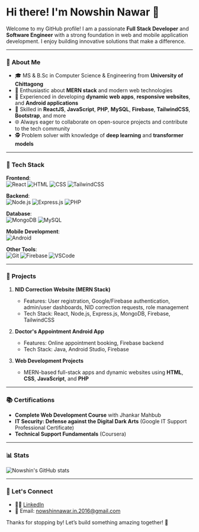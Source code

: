 
# Hi there! I'm **Nowshin Nawar** 👋

Welcome to my GitHub profile! I am a passionate **Full Stack Developer** and **Software Engineer** with a strong foundation in web and mobile application development. I enjoy building innovative solutions that make a difference.

---

### 🌟 **About Me**

- 🎓 MS & B.Sc in Computer Science & Engineering from **University of Chittagong**
- 🔹 Enthusiastic about **MERN stack** and modern web technologies
- 🎨 Experienced in developing **dynamic web apps**, **responsive websites**, and **Android applications**
- 🔧 Skilled in **ReactJS**, **JavaScript**, **PHP**, **MySQL**, **Firebase**, **TailwindCSS**, **Bootstrap**, and more
- 🌐 Always eager to collaborate on open-source projects and contribute to the tech community
- 🕵️ Problem solver with knowledge of **deep learning** and **transformer models**

---

### 🔧 **Tech Stack**

**Frontend**:  
![React](https://img.shields.io/badge/ReactJS-61DAFB?style=for-the-badge&logo=react&logoColor=black) ![HTML](https://img.shields.io/badge/HTML5-E34F26?style=for-the-badge&logo=html5&logoColor=white) ![CSS](https://img.shields.io/badge/CSS3-1572B6?style=for-the-badge&logo=css3&logoColor=white) ![TailwindCSS](https://img.shields.io/badge/TailwindCSS-06B6D4?style=for-the-badge&logo=tailwind-css&logoColor=white)  

**Backend**:  
![Node.js](https://img.shields.io/badge/Node.js-339933?style=for-the-badge&logo=node.js&logoColor=white) ![Express.js](https://img.shields.io/badge/Express.js-404D59?style=for-the-badge) ![PHP](https://img.shields.io/badge/PHP-777BB4?style=for-the-badge&logo=php&logoColor=white)

**Database**:  
![MongoDB](https://img.shields.io/badge/MongoDB-47A248?style=for-the-badge&logo=mongodb&logoColor=white) ![MySQL](https://img.shields.io/badge/MySQL-4479A1?style=for-the-badge&logo=mysql&logoColor=white)

**Mobile Development**:  
![Android](https://img.shields.io/badge/Android-FCC624?style=for-the-badge&logo=android&logoColor=black)

**Other Tools**:  
![Git](https://img.shields.io/badge/Git-F05032?style=for-the-badge&logo=git&logoColor=white) ![Firebase](https://img.shields.io/badge/Firebase-FFCA28?style=for-the-badge&logo=firebase&logoColor=black) ![VSCode](https://img.shields.io/badge/VS%20Code-007ACC?style=for-the-badge&logo=visual-studio-code&logoColor=white)

---

### 💼 **Projects**

1. **NID Correction Website (MERN Stack)**  
   - Features: User registration, Google/Firebase authentication, admin/user dashboards, NID correction requests, role management
   - Tech Stack: React, Node.js, Express.js, MongoDB, Firebase, TailwindCSS

2. **Doctor's Appointment Android App**  
   - Features: Online appointment booking, Firebase backend
   - Tech Stack: Java, Android Studio, Firebase

3. **Web Development Projects**  
   - MERN-based full-stack apps and dynamic websites using **HTML**, **CSS**, **JavaScript**, and **PHP**

---

### 📚 **Certifications**

- **Complete Web Development Course** with Jhankar Mahbub
- **IT Security: Defense against the Digital Dark Arts** (Google IT Support Professional Certificate)
- **Technical Support Fundamentals** (Coursera)

---

### 📊 **Stats**

![Nowshin's GitHub stats](https://github-readme-stats.vercel.app/api?username=Nowshin73&show_icons=true&theme=radical)

---

### 🔗 **Let's Connect**

- 👨‍💼 [LinkedIn](https://www.linkedin.com/in/nowshin-nawar-nibal)  
- 📧 Email: [nowshinnawar.in.2016@gmail.com](nowshinnawar.in.2016@gmail.com)

Thanks for stopping by! Let’s build something amazing together! 🌟
